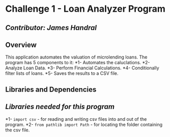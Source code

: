 # **Challenge 1 - Loan Analyzer Program**
*Contributor: James Handral*
---
## Overview
This application automates the valuation of microlending loans. The program has 5 components to it:
 *1- Automates the caluclations.
 *2- Analyze Loan Data.
 *3- Perform Financial Calculations.
 *4- Conditionally filter lists of loans.
 *5- Saves the results to a CSV file.

## Libraries and Dependencies

*Libraries needed for this program*
---
 *1- ``` import csv ``` - for reading and writing csv files into and out of the program.
 *2- ``` from pathlib import Path ``` - for locating the folder containing the csv file.